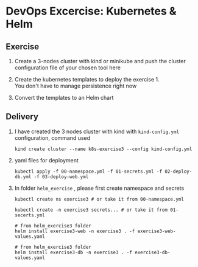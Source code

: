 # DevOps Excercise: Kubernetes & Helm

## Exercise

1. Create a 3-nodes cluster with kind or minikube and push the cluster configuration file of your chosen tool here

2. Create the kubernetes templates to deploy the exercise 1.  
You don't have to manage persistence right now

3. Convert the templates to an Helm chart

## Delivery

1. I have created the 3 nodes cluster with kind with `kind-config.yml` configuration,  command used
   ```shell
   kind create cluster --name k8s-exercise3 --config kind-config.yml
   ```
2. yaml files for deployment
   ```shell
   kubectl apply -f 00-namespace.yml -f 01-secrets.yml -f 02-deploy-db.yml -f 03-deploy-web.yml
   ```
3. In folder `helm_exercise` , please first create namespace and secrets
   ```shell
   kubectl create ns exercise3 # or take it from 00-namespace.yml
   ```
   ```shell
   kubectl create -n exercise3 secrets... # or take it from 01-secerts.yml
   ```
   ```shell
   # from helm_exercise3 folder
   helm install exercise3-web -n exercise3 . -f exercise3-web-values.yaml
   ```
   ```shell
   # from helm_exercise3 folder
   helm install exercise3-db -n exercise3 . -f exercise3-db-values.yaml
   ```
   

   
